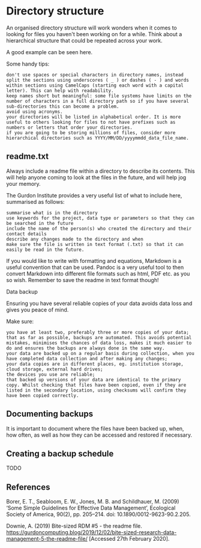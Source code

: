 # Directory structure #

An organised directory structure will work wonders when it comes to looking for files you haven't been working on for a while. Think about a hierarchical structure that could be repeated across your work.

A good example can be seen here.

Some handy tips:

    don't use spaces or special characters in directory names, instead split the sections using underscores ( _ ) or dashes ( - ) and words within sections using CamelCaps (starting each word with a capital letter). This can help with readability.
    keep names short but meaningful: some file systems have limits on the number of characters in a full directory path so if you have several sub-directories this can become a problem.
    avoid using acronyms.
    your directories will be listed in alphabetical order. It is more useful to others looking for files to not have prefixes such as numbers or letters that order your directories.
    if you are going to be storing millions of files, consider more hierarchical directories such as YYYY/MM/DD/yyyymmdd_data_file_name.

## readme.txt ##

Always include a readme file within a directory to describe its contents. This will help anyone coming to look at the files in the future, and will help jog your memory.

The Gurdon Institute provides a very useful list of what to include here, summarised as follows:

    summarise what is in the directory
    use keywords for the project, data type or parameters so that they can be searched in the future
    include the name of the person(s) who created the directory and their contact details
    describe any changes made to the directory and when
    make sure the file is written in text format (.txt) so that it can easily be read in the future.

If you would like to write with formatting and equations, Markdown is a useful convention that can be used. Pandoc is a very useful tool to then convert Markdown into different file formats such as html, PDF etc. as you so wish. Remember to save the readme in text format though!

Data backup

Ensuring you have several reliable copies of your data avoids data loss and gives you peace of mind.

Make sure:

    you have at least two, preferably three or more copies of your data;
    that as far as possible, backups are automated. This avoids potential mistakes, minimises the chances of data loss, makes it much easier to do and ensures the backups are always done in the same way.
    your data are backed up on a regular basis during collection, when you have completed data collection and after making any changes;
    your data copies are in different places, eg. institution storage, cloud storage, external hard drives;
    the devices you use are reliable;
    that backed up versions of your data are identical to the primary copy. Whilst checking that files have been copied, even if they are listed in the secondary location, using checksums will confirm they have been copied correctly.

## Documenting backups ##
It is important to document where the files have been backed up, when, how often, as well as how they can be accessed and restored if necessary.

 ## Creating a backup schedule ##
TODO

## References ##

Borer, E. T., Seabloom, E. W., Jones, M. B. and Schildhauer, M. (2009) ‘Some Simple Guidelines for Effective Data Management’, Ecological Society of America, 90(2), pp. 205–214. doi: 10.1890/0012-9623-90.2.205.

Downie, A. (2019) Bite-sized RDM #5 - the readme file. https://gurdoncomputing.blog/2019/12/02/bite-sized-research-data-management-5-the-readme-file/ [Accessed 27th February 2020].